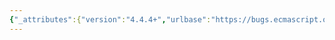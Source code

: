 ```yaml
---
{"_attributes":{"version":"4.4.4+","urlbase":"https://bugs.ecmascript.org/","maintainer":"dherman@mozilla.com"},"bug":{"bug_id":3878,"creation_ts":"2015-02-13 11:49:00 -0800","short_desc":"15.2.1.16.1: \"[[Namespace[[\"","delta_ts":"2015-02-19 19:10:53 -0800","product":"Draft for 6th Edition","component":"editorial issue","version":"Rev 33: February 12, 2015 Draft","rep_platform":"All","op_sys":"All","bug_status":"RESOLVED","resolution":"FIXED","priority":"Normal","bug_severity":"normal","everconfirmed":true,"reporter":{"uid":"jmdyck","name":"Michael Dyck"},"assigned_to":{"uid":"allen","name":"Allen Wirfs-Brock"},"long_desc":[{"commentid":12562,"comment_count":0,"who":{"uid":"jmdyck","name":"Michael Dyck"},"bug_when":"2015-02-13 11:49:01 -0800","thetext":"In 15.2.1.16.1 \"ParseModule ( sourceText ) Abstract Operation\",\nstep 14 says:\n    Return Source Text Module Record {..., [[Namespace[[: undefined, ...}.\n\nChange the \"[[\" to \"]]\""},{"commentid":12563,"comment_count":1,"who":{"uid":"jmdyck","name":"Michael Dyck"},"bug_when":"2015-02-13 11:50:47 -0800","thetext":"Also, the same step says:\n    ..., [[LocalExportEntries]]: localExportEntries. ...\n\nChange the dot to a comma"},{"commentid":12572,"comment_count":2,"who":{"uid":"allen","name":"Allen Wirfs-Brock"},"bug_when":"2015-02-13 13:12:45 -0800","thetext":"fixed in rev34 editor's draft"},{"commentid":13031,"comment_count":3,"who":{"uid":"allen","name":"Allen Wirfs-Brock"},"bug_when":"2015-02-19 19:10:53 -0800","thetext":"fixed in rev34"}]}}
---
```

